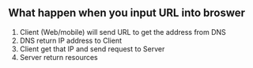## What happen when you input URL into broswer
1. Client (Web/mobile) will send URL to get the address from DNS
2. DNS return IP address to Client
3. Client get that IP and send request to Server
4. Server return resources

